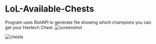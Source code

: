 # LoL-Available-Chests

Program uses RiotAPI to generate file showing which champions you can get your Hextech Chest.
![screenshot](https://user-images.githubusercontent.com/45010707/187087636-f0a475e3-70d5-4062-827a-c4a3aad1b0c5.png)

![chests](https://user-images.githubusercontent.com/45010707/160659660-74c7a19b-70fb-40ac-ba55-1a14d0e7525f.png)
